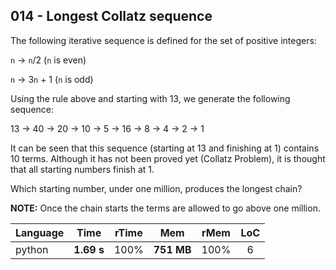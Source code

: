 014 - Longest Collatz sequence
------------------------------

The following iterative sequence is defined for the set of positive integers:

`n` -> `n`/2 (`n` is even)

`n` -> 3`n` + 1 (`n` is odd)

Using the rule above and starting with 13, we generate the following sequence:

13 -> 40 -> 20 -> 10 -> 5 -> 16 -> 8 -> 4 -> 2 -> 1

It can be seen that this sequence (starting at 13 and finishing at 1) contains
10 terms. Although it has not been proved yet (Collatz Problem), it is thought
that all starting numbers finish at 1.

Which starting number, under one million, produces the longest chain?

**NOTE:** Once the chain starts the terms are allowed to go above one million.

Language | Time | rTime | Mem | rMem | LoC
--- | :---: | :---: | :---: | :---: | :---:
python | **1.69 s** | 100% | **751 MB** | 100% | 6
